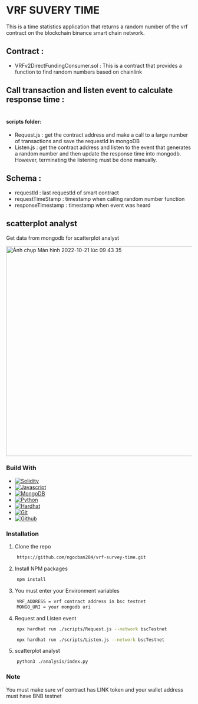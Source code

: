 # VRF SUVERY TIME

This is a time statistics application that returns a random number of the vrf contract on the blockchain binance smart chain network.

## Contract :

- VRFv2DirectFundingConsumer.sol : This is a contract that provides a function to find random numbers based on chainlink

## Call transaction and listen event to calculate response time :

#

#### scripts folder:

- Request.js : get the contract address and make a call to a large number of transactions and save the requestId in mongoDB
- Listen.js : get the contract address and listen to the event that generates a random number and then update the response time into mongodb. However, terminating the listening must be done manually.

## Schema :

- requestId : last requestId of smart contract
- requestTimeStamp : timestamp when calling random number function
- responseTimestamp : timestamp when event was heard

## scatterplot analyst

Get data from mongodb for scatterplot analyst

<img width="570" alt="Ảnh chụp Màn hình 2022-10-21 lúc 09 43 35" src="https://user-images.githubusercontent.com/92626813/197101836-6301f500-b27d-4ce9-9aa0-bb1ffd0518b1.png">

### Build With

- [![Solidity][solidity.org]][solidity-url]
- [![Javascript][javascript.com]][javascript-url]
- [![MongoDB][mongodb.com]][mongodb-url]
- [![Python][python]][python-url]
- [![Hardhat][hardhat.org]][hardhat-url]
- [![Git][gitscm.com]][git-url]
- [![Github][github.com]][github-url]

### Installation

1. Clone the repo

```sh
    https://github.com/ngocban284/vrf-survey-time.git
```

2. Install NPM packages

```sh
    npm install
```

3. You must enter your Environment variables

```sh
    VRF_ADDRESS = vrf contract address in bsc testnet
    MONGO_URI = your mongodb uri
```

4. Request and Listen event

```sh
    npx hardhat run ./scripts/Request.js --network bscTestnet
```

```sh
    npx hardhat run ./scripts/Listen.js --network bscTestnet
```

5. scatterplot analyst

```sh
    python3 ./analysis/index.py
```

### Note

You must make sure vrf contract has LINK token and your wallet address must have BNB testnet

[solidity.org]: https://img.shields.io/badge/solidity-%23007ACC.svg?style=for-the-badge&logo=solidity&logoColor=white&color=grey
[solidity-url]: https://docs.soliditylang.org/en/v0.8.17/
[javascript.com]: https://img.shields.io/badge/Javascript-%23E0234E.svg?style=for-the-badge&logo=Javascript&logoColor=white&color=yellow
[javascript-url]: https://www.javascript.com/
[mongodb.com]: https://img.shields.io/badge/MongoDB-%234ea94b.svg?style=for-the-badge&logo=mongodb&logoColor=white
[mongodb-url]: https://www.mongodb.com/
[python]: https://img.shields.io/badge/Python-black?style=for-the-badge&logo=Python&badgeColor=010101&color=blue&logoColor=white
[python-url]: https://www.python.org/
[hardhat.org]: https://img.shields.io/badge/Hardhat-4B3263?style=for-the-badge&logo=Hardhat&logoColor=white&color=yellow
[hardhat-url]: https://hardhat.org/
[gitscm.com]: https://img.shields.io/badge/git-%23F05033.svg?style=for-the-badge&logo=git&logoColor=white
[git-url]: https://git-scm.com/
[github.com]: https://img.shields.io/badge/github-%23121011.svg?style=for-the-badge&logo=github&logoColor=white
[github-url]: https://github.com/
